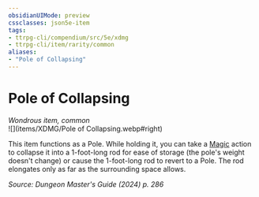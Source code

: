 ```yaml
---
obsidianUIMode: preview
cssclasses: json5e-item
tags:
- ttrpg-cli/compendium/src/5e/xdmg
- ttrpg-cli/item/rarity/common
aliases: 
- "Pole of Collapsing"
---
```

# Pole of Collapsing
*Wondrous item, common*  
![](items/XDMG/Pole of Collapsing.webp#right)  


This item functions as a Pole. While holding it, you can take a [Magic](actions.md#Magic) action to collapse it into a 1-foot-long rod for ease of storage (the pole's weight doesn't change) or cause the 1-foot-long rod to revert to a Pole. The rod elongates only as far as the surrounding space allows.

*Source: Dungeon Master's Guide (2024) p. 286*